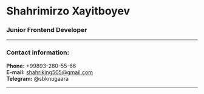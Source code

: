 # Shahrimirzo Xayitboyev

### Junior Frontend Developer

---

### Contact information:

**Phone:** +99893-280-55-66<br>
**E-mail:** shahriking505@gmail.com<br>
**Telegram:** @sbknugaara<br>

---